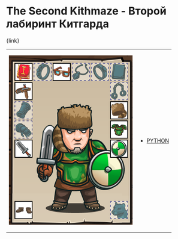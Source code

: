 # The Second Kithmaze  - Второй лабиринт Китгарда

{link}
<table>
<tr>
<td>

![Hero Picture](hero.png?raw=true "Hero Picture")

</td>
<td>
<ul>
<li>

[PYTHON](TheSecondKithmaze.py)

</li>
</td>
</tr>
<table>